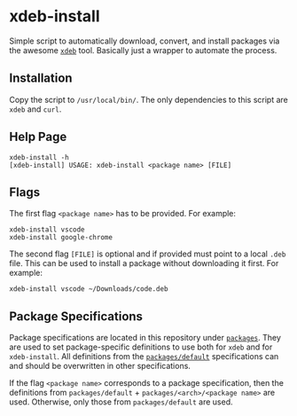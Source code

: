 # xdeb-install

Simple script to automatically download, convert, and install packages via the awesome [`xdeb`](https://github.com/toluschr/xdeb) tool. Basically just a wrapper to automate the process.

## Installation

Copy the script to `/usr/local/bin/`. The only dependencies to this script are `xdeb` and `curl`.

## Help Page

```
xdeb-install -h
[xdeb-install] USAGE: xdeb-install <package name> [FILE]
```

## Flags

The first flag `<package name>` has to be provided. For example:
```
xdeb-install vscode
xdeb-install google-chrome
```

The second flag `[FILE]` is optional and if provided must point to a local `.deb` file. This can be used to install a package without downloading it first. For example:
```
xdeb-install vscode ~/Downloads/code.deb
```

## Package Specifications

Package specifications are located in this repository under [`packages`](./packages). They are used to set package-specific definitions to use both for `xdeb` and for `xdeb-install`. All definitions from the [`packages/default`](./packages/default) specifications can and should be overwritten in other specifications.

If the flag `<package name>` corresponds to a package specification, then the definitions from `packages/default` + `packages/<arch>/<package name>` are used. Otherwise, only those from `packages/default` are used.
